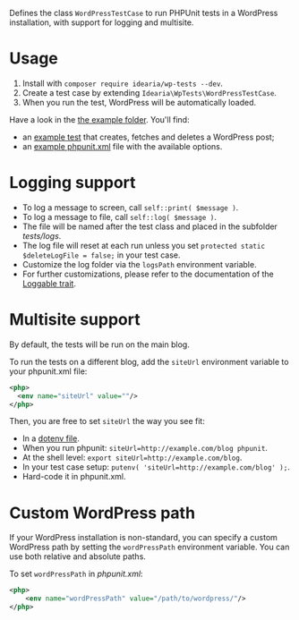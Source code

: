 Defines the class `WordPressTestCase` to run PHPUnit tests in a WordPress installation, with support for logging and multisite.

# Usage

1. Install with `composer require idearia/wp-tests --dev`.
1. Create a test case by extending `Idearia\WpTests\WordPressTestCase`.
1. When you run the test, WordPress will be automatically loaded.

Have a look in the [the example folder](examples). You'll find:

- an [example test](examples/WordPressTest.php) that creates, fetches and deletes a WordPress post;
- an [example phpunit.xml](examples/phpunit.example.xml) file with the available options.

# Logging support

- To log a message to screen, call `self::print( $message )`.
- To log a message to file, call `self::log( $message )`.
- The file will be named after the test class and placed in the subfolder _tests/logs_.
- The log file will reset at each run unless you set `protected static $deleteLogFile = false;` in your test case.
- Customize the log folder via the `logsPath` environment variable.
- For further customizations, please refer to the documentation of the [Loggable trait](https://github.com/coccoinomane/phpunit-log).

# Multisite support

By default, the tests will be run on the main blog.

To run the tests on a different blog, add the `siteUrl` environment variable to your phpunit.xml file:

```xml
<php>
  <env name="siteUrl" value=""/>
</php>
```

Then, you are free to set `siteUrl` the way you see fit:

- In a [dotenv file](https://github.com/vlucas/phpdotenv).
- When you run phpunit: `siteUrl=http://example.com/blog phpunit`.
- At the shell level: `export siteUrl=http://example.com/blog`.
- In your test case setup: `putenv( 'siteUrl=http://example.com/blog' );`.
- Hard-code it in phpunit.xml.

# Custom WordPress path

If your WordPress installation is non-standard, you can specify a custom WordPress path by setting the `wordPressPath` environment variable.
You can use both relative and absolute paths.

To set `wordPressPath` in _phpunit.xml_:

```xml
<php>
    <env name="wordPressPath" value="/path/to/wordpress/"/>
</php>
```

